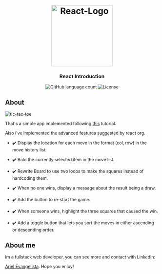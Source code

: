 <h1 align="center">
    <img alt="React-Logo" src="https://create-react-app.dev/img/logo-og.png" width="200px" />
</h1>

<h3 align="center">
  React Introduction
</h3>

<p align="center">
  <img alt="GitHub language count" src="https://img.shields.io/github/languages/count/GitArika/react-tic-tac-toe?color=%2304D361">

  <img alt="License" src="https://img.shields.io/badge/license-MIT-%2304D361">
</p>

## About

![tic-tac-toe](https://i.imgur.com/ZU0GdDj.gif)

That's a simple app implemented following [this](https://reactjs.org/tutorial/tutorial.html) tutorial.

Also i've implemented the advanced features suggested by react org. 

* :heavy_check_mark: Display the location for each move in the format (col, row) in the move history list.

* :heavy_check_mark: Bold the currently selected item in the move list.

* :heavy_check_mark: Rewrite Board to use two loops to make the squares instead of hardcoding them.

* :heavy_check_mark: When no one wins, display a message about the result being a draw.

* :heavy_check_mark: Add the button to re-start the game.

* :heavy_check_mark: When someone wins, highlight the three squares that caused the win.

* :heavy_check_mark: Add a toggle button that lets you sort the moves in either ascending or descending order.


## About me

Im a fullstack web developer, you can see more and contact with LinkedIn:

[Ariel Evangelista](https://www.linkedin.com/in/ariel-evangelista-a4677614b/). Hope you enjoy!
